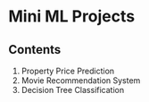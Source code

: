# Mini ML Projects

## Contents
1. Property Price Prediction
2. Movie Recommendation System
3. Decision Tree Classification
